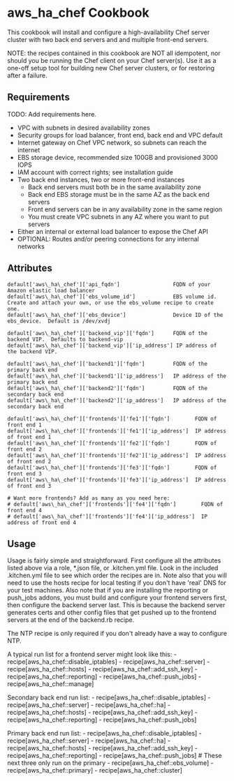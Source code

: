 aws\_ha\_chef Cookbook
===========================
This cookbook will install and configure a high-availability Chef server 
cluster with two back end servers and and multiple front-end servers.

NOTE: the recipes contained in this cookbook are NOT all idempotent, nor
should you be running the Chef client on your Chef server(s). Use it as a
one-off setup tool for building new Chef server clusters, or for restoring
after a failure.

Requirements
------------
TODO:  Add requirements here.

+ VPC with subnets in desired availability zones
+ Security groups for load balancer, front end, back end and VPC default
+ Internet gateway on Chef VPC network, so subnets can reach the internet
+ EBS storage device, recommended size 100GB and provisioned 3000 IOPS
+ IAM account with correct rights; see installation guide
+ Two back end instances, two or more front-end instances
  - Back end servers must both be in the same availability zone
  - Back end EBS storage must be in the same AZ as the back end servers
  - Front end servers can be in any availability zone in the same region
  - You must create VPC subnets in any AZ where you want to put servers
+ Either an internal or external load balancer to expose the Chef API
+ OPTIONAL: Routes and/or peering connections for any internal networks


Attributes
----------

```
default['aws\_ha\_chef']['api_fqdn']                 FQDN of your Amazon elastic load balancer
default['aws\_ha\_chef']['ebs_volume_id']            EBS volume id.  Create and attach your own, or use the ebs_volume recipe to create one. 
default['aws\_ha\_chef']['ebs_device']               Device ID of the ebs_device.  Default is /dev/xvdj

default['aws\_ha\_chef']['backend_vip']['fqdn']      FQDN of the backend VIP.  Defaults to backend-vip
default['aws\_ha\_chef']['backend_vip']['ip_address'] IP address of the backend VIP. 

default['aws\_ha\_chef']['backend1']['fqdn']         FQDN of the primary back end
default['aws\_ha\_chef']['backend1']['ip_address']   IP address of the primary back end
default['aws\_ha\_chef']['backend2']['fqdn']         FQDN of the secondary back end 
default['aws\_ha\_chef']['backend2']['ip_address']   IP address of the secondary back end

default['aws\_ha\_chef']['frontends']['fe1']['fqdn']        FQDN of front end 1
default['aws\_ha\_chef']['frontends']['fe1']['ip_address']  IP address of front end 1
default['aws\_ha\_chef']['frontends']['fe2']['fqdn']        FQDN of front end 2
default['aws\_ha\_chef']['frontends']['fe2']['ip_address']  IP address of front end 2
default['aws\_ha\_chef']['frontends']['fe3']['fqdn']        FQDN of front end 3
default['aws\_ha\_chef']['frontends']['fe3']['ip_address']  IP address of front end 3

# Want more frontends? Add as many as you need here:
# default['aws\_ha\_chef']['frontends']['fe4']['fqdn']        FQDN of front end 4
# default['aws\_ha\_chef']['frontends']['fe4']['ip_address']  IP address of front end 4
```


Usage
-----

Usage is fairly simple and straightforward.  First configure all the attributes listed above via a role, *.json file, or .kitchen.yml file. Look in the included .kitchen.yml file to see which order the recipes are in. Note also that you will need to use the hosts recipe for local testing if you don't have 'real' DNS for your test machines.  Also note that if you are installing the reporting or push_jobs addons, you must build and configure your frontend servers first, then configure the backend server last.  This is because the backend server generates certs and other config files that get pushed up to the frontend servers at the end of the backend.rb recipe. 

The NTP recipe is only required if you don't already have a way to configure NTP.

A typical run list for a frontend server might look like this:
      - recipe[aws\_ha\_chef::disable_iptables]
      - recipe[aws\_ha\_chef::server]
      - recipe[aws\_ha\_chef::hosts]
      - recipe[aws\_ha\_chef::add_ssh_key]
      - recipe[aws\_ha\_chef::reporting]
      - recipe[aws\_ha\_chef::push_jobs]
      - recipe[aws\_ha\_chef::manage]

Secondary back end run list:
      - recipe[aws\_ha\_chef::disable_iptables]
      - recipe[aws\_ha\_chef::server]
      - recipe[aws\_ha\_chef::ha]
      - recipe[aws\_ha\_chef::hosts]
      - recipe[aws\_ha\_chef::add_ssh_key]
      - recipe[aws\_ha\_chef::reporting]
      - recipe[aws\_ha\_chef::push_jobs]

Primary back end run list:
      - recipe[aws\_ha\_chef::disable_iptables]
      - recipe[aws\_ha\_chef::server]
      - recipe[aws\_ha\_chef::ha]
      - recipe[aws\_ha\_chef::hosts]
      - recipe[aws\_ha\_chef::add_ssh_key]
      - recipe[aws\_ha\_chef::reporting]
      - recipe[aws\_ha\_chef::push_jobs]
      # These next three only run on the primary
      - recipe[aws\_ha\_chef::ebs_volume]
      - recipe[aws\_ha\_chef::primary]
      - recipe[aws\_ha\_chef::cluster]
